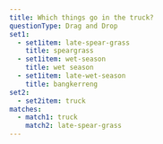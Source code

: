 ```yaml
---
title: Which things go in the truck?
questionType: Drag and Drop
set1:
  - set1item: late-spear-grass
    title: speargrass
  - set1item: wet-season
    title: wet season
  - set1item: late-wet-season
    title: bangkerreng
set2:
  - set2item: truck
matches:
  - match1: truck
    match2: late-spear-grass
---
```

